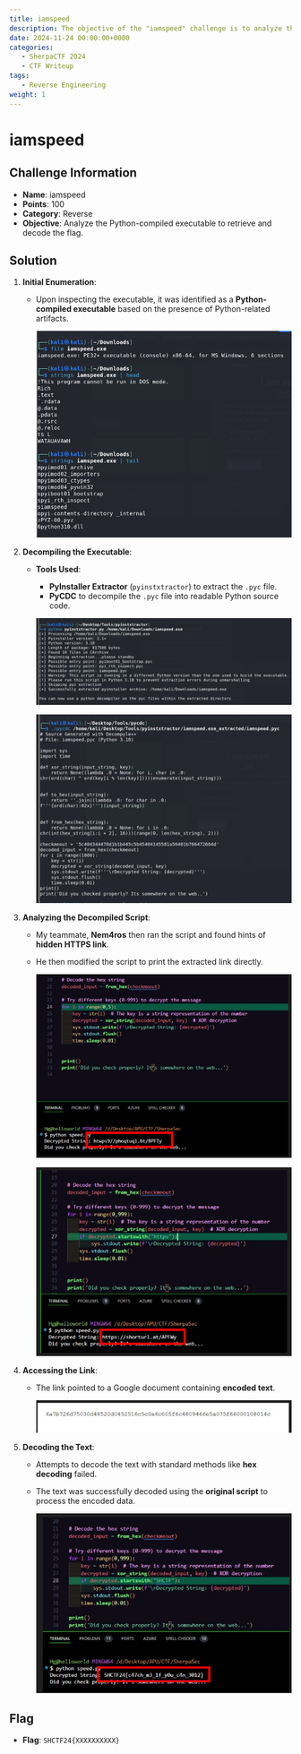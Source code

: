 ```yaml
---
title: iamspeed
description: The objective of the "iamspeed" challenge is to analyze the Python-compiled executable to retrieve and decode the flag.
date: 2024-11-24 00:00:00+0000
categories:
   - SherpaCTF 2024
   - CTF Writeup
tags:
   - Reverse Engineering
weight: 1     
---
```

# iamspeed

## Challenge Information
- **Name**: iamspeed  
- **Points**: 100  
- **Category**: Reverse  
- **Objective**: Analyze the Python-compiled executable to retrieve and decode the flag.  

## Solution  

1. **Initial Enumeration**:  
   - Upon inspecting the executable, it was identified as a **Python-compiled executable** based on the presence of Python-related artifacts.  


      ![Initial Enumeration](<initial enumeration.png>)

2. **Decompiling the Executable**:  
   - **Tools Used**:  
     - **PyInstaller Extractor** (`pyinstxtractor`) to extract the `.pyc` file.  
     - **PyCDC** to decompile the `.pyc` file into readable Python source code.  


     ![Pyinstractor](pyinstractor.png) 

     ![PYCDC](pycdc.png)

3. **Analyzing the Decompiled Script**:  
   - My teammate, **Nem4ros** then ran the script and found hints of **hidden HTTPS link**.  
   - He then modified the script to print the extracted link directly.  

      ![Hints of HTTP](<found hints of http.png>)


      ![HTTP Link](<http link.png>)

4. **Accessing the Link**:  
   - The link pointed to a Google document containing **encoded text**.  


      ![Get Another Code](<get another code.png>)

5. **Decoding the Text**:  
   - Attempts to decode the text with standard methods like **hex decoding** failed.  
   - The text was successfully decoded using the **original script** to process the encoded data.  


      ![Flag](flag.png)

## Flag  
- **Flag**: `SHCTF24{XXXXXXXXXX}`  
